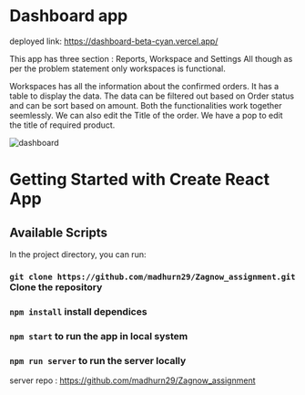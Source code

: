 # Dashboard app
deployed link: https://dashboard-beta-cyan.vercel.app/

This app has three section : Reports, Workspace and Settings
All though as per the problem statement only workspaces is functional.

Workspaces has all the information about the confirmed orders.
It has a table to display the data.
The data can be filtered out based on Order status and can be sort based on amount. Both the functionalities work together seemlessly.
We can also edit the Title of the order. We have a pop to edit the title of required product.


![dashboard](https://github.com/madhurn29/Zagnow_assignment/assets/112754729/532c97f2-fc3e-4703-a717-bcffcf525326)


# Getting Started with Create React App
## Available Scripts

In the project directory, you can run:



### `git clone https://github.com/madhurn29/Zagnow_assignment.git` Clone the repository 

### `npm install` install dependices

### `npm start` to run the app in local system

### `npm run server` to run the server locally
server repo : [https://github.com/madhurn29/Zagnow_assignment
](https://github.com/madhurn29/zagnow_server)
